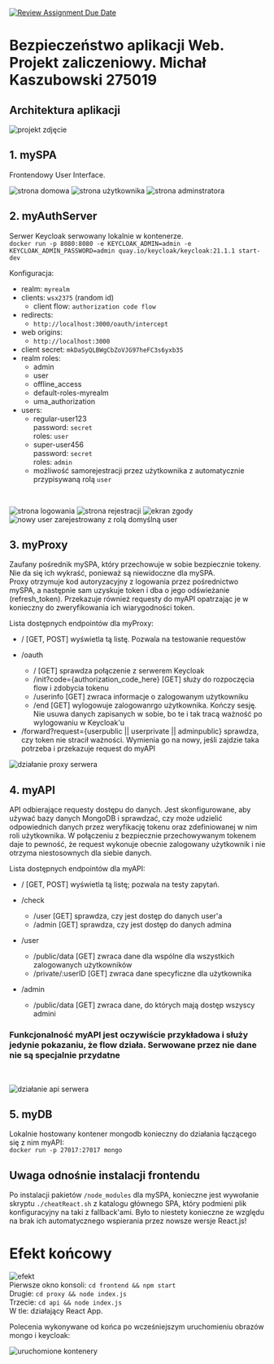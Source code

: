 [![Review Assignment Due Date](https://classroom.github.com/assets/deadline-readme-button-24ddc0f5d75046c5622901739e7c5dd533143b0c8e959d652212380cedb1ea36.svg)](https://classroom.github.com/a/FadZhxrK)

# Bezpieczeństwo aplikacji Web. Projekt zaliczeniowy. Michał Kaszubowski 275019

## Architektura aplikacji

![projekt zdjęcie](./docs/Projekt.png)</br>

## 1. mySPA

Frontendowy User Interface.</br>

![strona domowa](./docs/home.png)
![strona użytkownika](./docs/user.png)
![strona adminstratora](./docs/admin.png)</br>

## 2. myAuthServer

Serwer Keycloak serwowany lokalnie w kontenerze.</br>
`docker run -p 8080:8080 -e KEYCLOAK_ADMIN=admin -e KEYCLOAK_ADMIN_PASSWORD=admin quay.io/keycloak/keycloak:21.1.1 start-dev
`</br>

Konfiguracja:

* realm: `myrealm`
* clients: `wsx2375` (random id)
  * client flow: `authorization code flow`
* redirects:
  * `http://localhost:3000/oauth/intercept`
* web origins:
  * `http://localhost:3000`
* client secret: `mkDaSyQLBWgCbZoVJG97heFC3s6yxb3S`
* realm roles:
  * admin
  * user
  * offline_access
  * default-roles-myrealm
  * uma_authorization
* users:
  * regular-user123</br>password: `secret`</br>roles: `user`
  * super-user456</br>password: `secret`</br>roles: `admin`
  * możliwość samorejestracji przez użytkownika z automatycznie przypisywaną rolą `user`

</ul>
</br>

![strona logowania](./docs/login.png)
![strona rejestracji](./docs/register.png)
![ekran zgody](./docs/consent.png)
![nowy user zarejestrowany z rolą domyślną user](./docs/new-user.png)</br>

## 3. myProxy

Zaufany pośrednik mySPA, który przechowuje w sobie bezpiecznie tokeny. Nie da się ich wykraść, ponieważ są niewidoczne dla mySPA.</br>
Proxy otrzymuje kod autoryzacyjny z logowania przez pośrednictwo mySPA, a następnie sam uzyskuje token i dba o jego odświeżanie (refresh_token). Przekazuje również requesty do myAPI opatrzając je w konieczny do zweryfikowania ich wiarygodności token.</br>

Lista dostępnych endpointów dla myProxy:</br>

<ul>
    <li>/ [GET, POST] wyświetla tą listę. Pozwala na testowanie requestów</li>
    <li>
        <p>/oauth</p>
        <ul>
            <li>/ [GET] sprawdza połączenie z serwerem Keycloak</li>
            <li>/init?code={authorization_code_here} [GET] służy do rozpoczęcia flow i zdobycia tokenu</li>
            <li>/userinfo [GET] zwraca informacje o zalogowanym użytkowniku</li>
            <li>/end [GET] wylogowuje zalogowanrgo użytkownika. Kończy sesję. Nie usuwa danych zapisanych w sobie, bo te i tak tracą ważność po wylogowaniu w Keycloak'u</li>
        </ul>
    </li>
    <li>/forward?request={userpublic || userprivate || adminpublic} sprawdza, czy token nie stracił ważności. Wymienia go na nowy, jeśli zajdzie taka potrzeba i przekazuje request do myAPI</li>
</ul>

![działanie proxy serwera](./docs/proxy.png)</br>

## 4. myAPI

API odbierające requesty dostępu do danych. Jest skonfigurowane, aby używać bazy danych MongoDB i sprawdzać, czy może udzielić odpowiednich danych przez weryfikację tokenu oraz zdefiniowanej w nim roli użytkownika. W połączeniu z bezpiecznie przechowywanym tokenem daje to pewność, że request wykonuje obecnie zalogowany użytkownik i nie otrzyma niestosownych dla siebie danych.</br>

Lista dostępnych endpointów dla myAPI:</br>
<ul>
    <li>/ [GET, POST] wyświetla tą listę; pozwala na testy zapytań.</li>
    <li>
        <p>/check</p>
        <ul>
            <li>/user [GET] sprawdza, czy jest dostęp do danych user'a</li>
            <li>/admin [GET] sprawdza, czy jest dostęp do danych admina</li>
        </ul>
    </li>
    <li>
        <p>/user</p>
        <ul>
            <li>/public/data [GET] zwraca dane dla wspólne dla wszystkich zalogowanych użytkowników</li>
            <li>/private/:userID [GET] zwraca dane specyficzne dla użytkownika</li>
        </ul>
    </li>
    <li>
        <p>/admin</p>
        <ul>
            <li>/public/data [GET] zwraca dane, do których mają dostęp wszyscy admini</li>
        </ul>
    </li>
</ul>

### Funkcjonalność myAPI jest oczywiście przykładowa i służy jedynie pokazaniu, że flow działa. Serwowane przez nie dane nie są specjalnie przydatne

</br>

![działanie api serwera](./docs/api.png)</br>

## 5. myDB

Lokalnie hostowany kontener mongodb konieczny do działania łączącego się z nim myAPI:</br>
`docker run -p 27017:27017 mongo`</br>

## Uwaga odnośnie instalacji frontendu

Po instalacji pakietów `/node_modules` dla mySPA, konieczne jest wywołanie skryptu `./cheatReact.sh` z katalogu głównego SPA, który podmieni plik konfiguracyjny na taki z fallback'ami. Było to niestety konieczne ze względu na brak ich automatycznego wspierania przez nowsze wersje React.js!</br>

# Efekt końcowy

![efekt](./docs/working.png)</br>
Pierwsze okno konsoli: `cd frontend && npm start`</br>
Drugie: `cd proxy && node index.js`</br>
Trzecie: `cd api && node index.js`</br>
W tle: działający React App.</br>

Polecenia wykonywane od końca po wcześniejszym uruchomieniu obrazów mongo i keycloak:</br>

![uruchomione kontenery](./docs/docker.png)</br>
